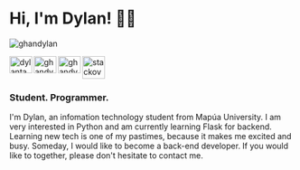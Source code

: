 <h1 align="left">Hi, I'm Dylan! 🙋‍♂️</h1>
<p align="left"> <img src="https://komarev.com/ghpvc/?username=ghandylan&label=Profile%20views&color=0e75b6&style=flat" alt="ghandylan" /> </p>
<a href="https://linkedin.com/in/dylantayag" target="blank"><img align="left" src="https://raw.githubusercontent.com/rahuldkjain/github-profile-readme-generator/master/src/images/icons/Social/linked-in-alt.svg" alt="dylantayag" height="30" width="40" /></a>
<a href="https://fb.com/ghandylan" target="blank"><img align="left" src="https://raw.githubusercontent.com/rahuldkjain/github-profile-readme-generator/master/src/images/icons/Social/facebook.svg" alt="ghandylan" height="30" width="40" /></a>
<a href="https://instagram.com/ghandylan" target="blank"><img align="left" src="https://raw.githubusercontent.com/rahuldkjain/github-profile-readme-generator/master/src/images/icons/Social/instagram.svg" alt="ghandylan" height="30" width="40" /></a>
<img src='https://cdn.jsdelivr.net/npm/simple-icons@3.0.1/icons/stackoverflow.svg' alt='stackoverflow' height='40'> 
<br>
<h3 align="left">Student. Programmer.</h3>

<p align="left"> I'm Dylan, an infomation technology student from Mapúa University. 
I am very interested in Python and am currently learning Flask for backend. 
Learning new tech is one of my pastimes, because it makes me excited and busy. Someday, I would like to become a back-end developer. If you would like to together, please don't hesitate to contact me.</p>
</p>
